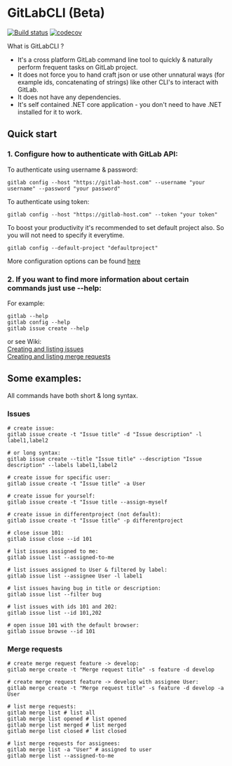 # GitLabCLI (Beta)
[![Build status](https://ci.appveyor.com/api/projects/status/h240b0xlwssirw3t?svg=true)](https://ci.appveyor.com/project/nmklotas/gitlabcli)
[![codecov](https://codecov.io/gh/nmklotas/GitLabCLI/branch/master/graph/badge.svg)](https://codecov.io/gh/nmklotas/GitLabCLI)

What is GitLabCLI ?  
* It's a cross platform GitLab command line tool to quickly & naturally perform frequent tasks on GitLab project.  
* It does not force you to hand craft json or use other unnatural ways (for example ids, concatenating of strings) like other CLI's to interact with GitLab.  
* It does not have any dependencies.  
* It's self contained .NET core application - you don't need to have .NET installed for it to work.  

## Quick start

### 1. Configure how to authenticate with GitLab API:

To authenticate using username & password:
```
gitlab config --host "https://gitlab-host.com" --username "your username" --password "your password"
```
To authenticate using token:
```
gitlab config --host "https://gitlab-host.com" --token "your token"
```

To boost your productivity it's recommended to set default project also. So you will not need to specify it everytime.
```
gitlab config --default-project "defaultproject"
```

More configuration options can be found [here](https://github.com/nmklotas/GitLabCLI/wiki/Configuration)

### 2. If you want to find more information about certain commands just use --help:

For example:
```
gitlab --help
gitlab config --help
gitlab issue create --help
```

or see Wiki:  
[Creating and listing issues](https://github.com/nmklotas/GitLabCLI/wiki/Creating-and-listing-issues)  
[Creating and listing merge requests](https://github.com/nmklotas/GitLabCLI/wiki/Creating-and-listing-merge-requests)  

## Some examples:

All commands have both short & long syntax.

### Issues
```
# create issue:
gitlab issue create -t "Issue title" -d "Issue description" -l label1,label2

# or long syntax:
gitlab issue create --title "Issue title" --description "Issue description" --labels label1,label2

# create issue for specific user:
gitlab issue create -t "Issue title" -a User

# create issue for yourself:
gitlab issue create -t "Issue title --assign-myself

# create issue in differentproject (not default):
gitlab issue create -t "Issue title" -p differentproject

# close issue 101:
gitlab issue close --id 101

# list issues assigned to me:
gitlab issue list --assigned-to-me

# list issues assigned to User & filtered by label:
gitlab issue list --assignee User -l label1

# list issues having bug in title or description:
gitlab issue list --filter bug

# list issues with ids 101 and 202:
gitlab issue list --id 101,202

# open issue 101 with the default browser:
gitlab issue browse --id 101
```

### Merge requests
```
# create merge request feature -> develop:
gitlab merge create -t "Merge request title" -s feature -d develop

# create merge request feature -> develop with assignee User:
gitlab merge create -t "Merge request title" -s feature -d develop -a User

# list merge requests:
gitlab merge list # list all
gitlab merge list opened # list opened
gitlab merge list merged # list merged
gitlab merge list closed # list closed

# list merge requests for assignees:
gitlab merge list -a "User" # assigned to user
gitlab merge list --assigned-to-me
```
